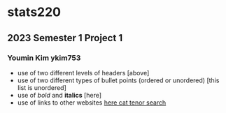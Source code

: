 # stats220
## 2023 Semester 1 Project 1
### Youmin Kim ykim753

* use of two different levels of headers [above]
* use of two different types of bullet points (ordered or unordered) [this list is unordered]
* use of *bold* and **italics** [here]
* use of links to other websites [here cat tenor search](https://tenor.com/search/cat-gifs)
